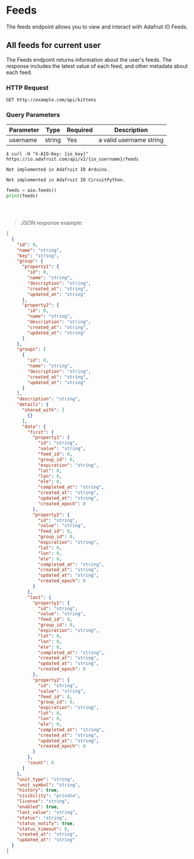 # Feeds
The feeds endpoint allows you to view and interact with 
Adafruit IO Feeds.

## All feeds for current user

The Feeds endpoint returns information about the user's feeds. The response includes the latest value of each feed, and other metadata about each feed.


### HTTP Request

`GET http://example.com/api/kittens`

### Query Parameters

Parameter |   Type  |  Required | Description
--------- | ------- | --------- | -----------
username | string | Yes | a valid username string

```shell
$ curl -H "X-AIO-Key: {io_key}" https://io.adafruit.com/api/v2/{io_username}/feeds
```

```arduino
Not implemented in Adafruit IO Arduino.
```

```CircuitPython
Not implemented in Adafruit IO CircuitPython.
```

```python
feeds = aio.feeds()
print(feeds)
```

```ruby

```

```javascript

```

```go

```

> JSON response example:

```json
[
  {
    "id": 0,
    "name": "string",
    "key": "string",
    "group": {
      "property1": {
        "id": 0,
        "name": "string",
        "description": "string",
        "created_at": "string",
        "updated_at": "string"
      },
      "property2": {
        "id": 0,
        "name": "string",
        "description": "string",
        "created_at": "string",
        "updated_at": "string"
      }
    },
    "groups": [
      {
        "id": 0,
        "name": "string",
        "description": "string",
        "created_at": "string",
        "updated_at": "string"
      }
    ],
    "description": "string",
    "details": {
      "shared_with": [
        {}
      ],
      "data": {
        "first": {
          "property1": {
            "id": "string",
            "value": "string",
            "feed_id": 0,
            "group_id": 0,
            "expiration": "string",
            "lat": 0,
            "lon": 0,
            "ele": 0,
            "completed_at": "string",
            "created_at": "string",
            "updated_at": "string",
            "created_epoch": 0
          },
          "property2": {
            "id": "string",
            "value": "string",
            "feed_id": 0,
            "group_id": 0,
            "expiration": "string",
            "lat": 0,
            "lon": 0,
            "ele": 0,
            "completed_at": "string",
            "created_at": "string",
            "updated_at": "string",
            "created_epoch": 0
          }
        },
        "last": {
          "property1": {
            "id": "string",
            "value": "string",
            "feed_id": 0,
            "group_id": 0,
            "expiration": "string",
            "lat": 0,
            "lon": 0,
            "ele": 0,
            "completed_at": "string",
            "created_at": "string",
            "updated_at": "string",
            "created_epoch": 0
          },
          "property2": {
            "id": "string",
            "value": "string",
            "feed_id": 0,
            "group_id": 0,
            "expiration": "string",
            "lat": 0,
            "lon": 0,
            "ele": 0,
            "completed_at": "string",
            "created_at": "string",
            "updated_at": "string",
            "created_epoch": 0
          }
        },
        "count": 0
      }
    },
    "unit_type": "string",
    "unit_symbol": "string",
    "history": true,
    "visibility": "private",
    "license": "string",
    "enabled": true,
    "last_value": "string",
    "status": "string",
    "status_notify": true,
    "status_timeout": 0,
    "created_at": "string",
    "updated_at": "string"
  }
]
```